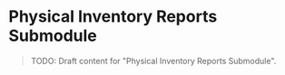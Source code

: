 # Physical Inventory Reports Submodule

> TODO: Draft content for "Physical Inventory Reports Submodule".
